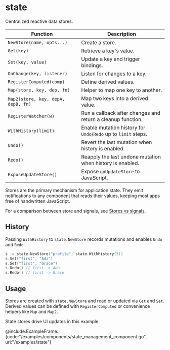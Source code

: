 # state

Centralized reactive data stores.

| Function | Description |
| --- | --- |
| `NewStore(name, opts...)` | Create a store. |
| `Get(key)` | Retrieve a key's value. |
| `Set(key, value)` | Update a key and trigger bindings. |
| `OnChange(key, listener)` | Listen for changes to a key. |
| `RegisterComputed(comp)` | Define derived values. |
| `Map(store, key, dep, fn)` | Helper to map one key to another. |
| `Map2(store, key, depA, depB, fn)` | Map two keys into a derived value. |
| `RegisterWatcher(w)` | Run a callback after changes and return a cleanup function. |
| `WithHistory(limit)` | Enable mutation history for `Undo`/`Redo` up to `limit` steps. |
| `Undo()` | Revert the last mutation when history is enabled. |
| `Redo()` | Reapply the last undone mutation when history is enabled. |
| `ExposeUpdateStore()` | Expose `goUpdateStore` to JavaScript. |

Stores are the primary mechanism for application state. They emit
notifications to any component that reads their values, keeping most apps
free of handwritten JavaScript.

For a comparison between store and signals, see [Stores vs signals](../guide/store-vs-signals).

## History

Passing `WithHistory` to `state.NewStore` records mutations and enables `Undo` and `Redo`:

```go
s := state.NewStore("profile", state.WithHistory(5))
s.Set("first", "Ada")
s.Set("first", "Grace")
s.Undo() // first -> Ada
s.Redo() // first -> Grace
```

## Usage

Stores are created with `state.NewStore` and read or updated via `Get` and
`Set`. Derived values can be defined with `RegisterComputed` or convenience
helpers like `Map` and `Map2`.

State stores drive UI updates in this example.

@include:ExampleFrame:{code:"/examples/components/state_management_component.go", uri:"/examples/state"}
